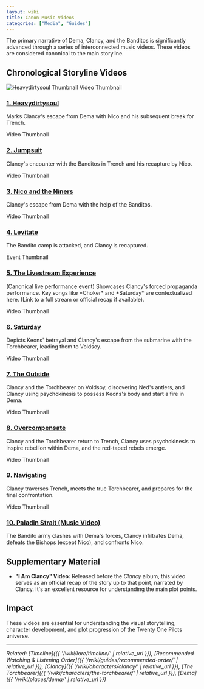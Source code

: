 ```yaml
---
layout: wiki
title: Canon Music Videos
categories: ["Media", "Guides"]
---
```


The primary narrative of Dema, Clancy, and the Banditos is significantly advanced through a series of interconnected music videos. These videos are considered canonical to the main storyline.

## <span class="tape-accent-yellow">Chronological Storyline Videos</span>


<div class="video-gallery-container">
  <div class="video-gallery-item">
    <div class="video-thumbnail">
      <img src="https://img.youtube.com/vi/r_9Kf0D5BTs/mqdefault.jpg" alt="Heavydirtysoul Thumbnail">
      <span class="thumbnail-placeholder-text">Video Thumbnail</span></div>
    <div class="video-info">
      <h3 class="video-title"><a href="https://www.youtube.com/watch?v=r_9Kf0D5BTs" target="_blank" rel="noopener noreferrer">1. Heavydirtysoul</a></h3>
      <p class="video-description">Marks Clancy's escape from Dema with Nico and his subsequent break for Trench.</p>
    </div>
  </div>
  <div class="video-gallery-item">
    <div class="video-thumbnail"><span class="thumbnail-placeholder-text">Video Thumbnail</span></div>
    <div class="video-info">
      <h3 class="video-title"><a href="https://www.youtube.com/watch?v=UOUBW8bkjQ4" target="_blank" rel="noopener noreferrer">2. Jumpsuit</a></h3>
      <p class="video-description">Clancy's encounter with the Banditos in Trench and his recapture by Nico.</p>
    </div>
  </div>
  <div class="video-gallery-item">
    <div class="video-thumbnail"><span class="thumbnail-placeholder-text">Video Thumbnail</span></div>
    <div class="video-info">
      <h3 class="video-title"><a href="https://www.youtube.com/watch?v=u5WvAoYtsQo" target="_blank" rel="noopener noreferrer">3. Nico and the Niners</a></h3>
      <p class="video-description">Clancy's escape from Dema with the help of the Banditos.</p>
    </div>
  </div>
  <div class="video-gallery-item">
    <div class="video-thumbnail"><span class="thumbnail-placeholder-text">Video Thumbnail</span></div>
    <div class="video-info">
      <h3 class="video-title"><a href="https://www.youtube.com/watch?v=uv_1AKkeJus" target="_blank" rel="noopener noreferrer">4. Levitate</a></h3>
      <p class="video-description">The Bandito camp is attacked, and Clancy is recaptured.</p>
    </div>
  </div>
  <div class="video-gallery-item">
    <div class="video-thumbnail"><span class="thumbnail-placeholder-text">Event Thumbnail</span></div>
    <div class="video-info">
      <h3 class="video-title"><a href="https://www.youtube.com/watch?v=C-h0iM4J3TY" target="_blank" rel="noopener noreferrer">5. The Livestream Experience</a></h3>
      <p class="video-description">(Canonical live performance event) Showcases Clancy's forced propaganda performance. Key songs like *Choker* and *Saturday* are contextualized here. (Link to a full stream or official recap if available).</p>
    </div>
  </div>
  <div class="video-gallery-item">
    <div class="video-thumbnail"><span class="thumbnail-placeholder-text">Video Thumbnail</span></div>
    <div class="video-info">
      <h3 class="video-title"><a href="https://www.youtube.com/watch?v=SOlK32K1B50" target="_blank" rel="noopener noreferrer">6. Saturday</a></h3>
      <p class="video-description">Depicts Keons' betrayal and Clancy's escape from the submarine with the Torchbearer, leading them to Voldsoy.</p>
    </div>
  </div>
  <div class="video-gallery-item">
    <div class="video-thumbnail"><span class="thumbnail-placeholder-text">Video Thumbnail</span></div>
    <div class="video-info">
      <h3 class="video-title"><a href="https://www.youtube.com/watch?v=uMSV_f3m11M" target="_blank" rel="noopener noreferrer">7. The Outside</a></h3>
      <p class="video-description">Clancy and the Torchbearer on Voldsoy, discovering Ned's antlers, and Clancy using psychokinesis to possess Keons's body and start a fire in Dema.</p>
    </div>
  </div>
  <div class="video-gallery-item">
    <div class="video-thumbnail"><span class="thumbnail-placeholder-text">Video Thumbnail</span></div>
    <div class="video-info">
      <h3 class="video-title"><a href="https://www.youtube.com/watch?v=cOORDcQiRZY" target="_blank" rel="noopener noreferrer">8. Overcompensate</a></h3>
      <p class="video-description">Clancy and the Torchbearer return to Trench, Clancy uses psychokinesis to inspire rebellion within Dema, and the red-taped rebels emerge.</p>
    </div>
  </div>
  <div class="video-gallery-item">
    <div class="video-thumbnail"><span class="thumbnail-placeholder-text">Video Thumbnail</span></div>
    <div class="video-info">
      <h3 class="video-title"><a href="https://www.youtube.com/watch?v=_mkiM0L2gLg" target="_blank" rel="noopener noreferrer">9. Navigating</a></h3>
      <p class="video-description">Clancy traverses Trench, meets the true Torchbearer, and prepares for the final confrontation.</p>
    </div>
  </div>
  <div class="video-gallery-item">
    <div class="video-thumbnail"><span class="thumbnail-placeholder-text">Video Thumbnail</span></div>
    <div class="video-info">
      <h3 class="video-title"><a href="https://www.youtube.com/watch?v=V51m330fO9E" target="_blank" rel="noopener noreferrer">10. Paladin Strait (Music Video)</a></h3>
      <p class="video-description">The Bandito army clashes with Dema's forces, Clancy infiltrates Dema, defeats the Bishops (except Nico), and confronts Nico.</p>
    </div>
  </div>
</div>


## <span class="tape-accent-red">Supplementary Material</span>

*   **"I Am Clancy" Video:** Released before the *Clancy* album, this video serves as an official recap of the story up to that point, narrated by Clancy. It's an excellent resource for understanding the main plot points.

## <span class="tape-accent-yellow">Impact</span>

These videos are essential for understanding the visual storytelling, character development, and plot progression of the Twenty One Pilots universe.

---

*Related: [Timeline]({{ '/wiki/lore/timeline/' | relative_url }}), [Recommended Watching & Listening Order]({{ '/wiki/guides/recommended-order/' | relative_url }}), [Clancy]({{ '/wiki/characters/clancy/' | relative_url }}), [The Torchbearer]({{ '/wiki/characters/the-torchbearer/' | relative_url }}), [Dema]({{ '/wiki/places/dema/' | relative_url }})*